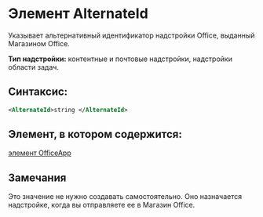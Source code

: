 
# Элемент AlternateId
Указывает альтернативный идентификатор надстройки Office, выданный Магазином Office.

 **Тип надстройки:** контентные и почтовые надстройки, надстройки области задач.


## Синтаксис:


```XML
<AlternateId>string </AlternateId>
```


## Элемент, в котором содержится:

[элемент OfficeApp](../../reference/manifest/officeapp.md)


## Замечания

Это значение не нужно создавать самостоятельно. Оно назначается надстройке, когда вы отправляете ее в Магазин Office.

